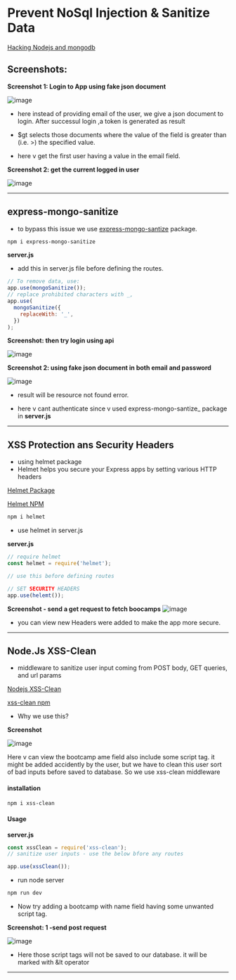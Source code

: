 # Prevent NoSql Injection & Sanitize Data

[Hacking Nodejs and mongodb](https://blog.websecurify.com/2014/08/hacking-nodejs-and-mongodb.html)

## Screenshots:

**Screenshot 1: Login to App using fake json document**

![image](./screenshots/security-1.png)

- here instead of providing email of the user, we give a json document to login. After successul login ,a token is generated as result

- \$gt selects those documents where the value of the field is greater than (i.e. >) the specified value.

- here v get the first user having a value in the email field.

**Screenshot 2: get the current logged in user**

![image](./screenshots/security-2.png)

---

## express-mongo-sanitize

- to bypass this issue we use [express-mongo-santize](https://www.npmjs.com/package/express-mongo-sanitize) package.

```bash
npm i express-mongo-sanitize
```

**server.js**

- add this in server.js file before defining the routes.

```javascript
// To remove data, use:
app.use(mongoSanitize());
// replace prohibited characters with _,
app.use(
  mongoSanitize({
    replaceWith: '_',
  })
);
```

**Screenshot: then try login using api**

![image](./screenshots/security-3.png)

**Screenshot 2: using fake json document in both email and password**

![image](./screenshots/security-5.png)

- result will be resource not found error.

- here v cant authenticate since v used express-mongo-santize\_ package in **server.js**

---

## XSS Protection ans Security Headers

- using helmet package
- Helmet helps you secure your Express apps by setting various HTTP headers

[Helmet Package](https://helmetjs.github.io/docs/)

[Helmet NPM](https://www.npmjs.com/package/helmet)

```bash
npm i helmet

```

- use helmet in server.js

**server.js**

```javascript
// require helmet
const helmet = require('helmet');

// use this before defining routes

// SET SECURITY HEADERS
app.use(helemt());
```

**Screenshot - send a get request to fetch boocamps**
![image](./screenshots/headers-1.png 'image')

- you can view new Headers were added to make the app more secure.

---

## Node.Js XSS-Clean

- middleware to sanitize user input coming from POST body, GET queries, and url params

[Nodejs XSS-Clean](https://github.com/jsonmaur/xss-clean)

[xss-clean npm](https://www.npmjs.com/package/xss-clean)

- Why we use this?

**Screenshot**

![image](./screenshots/clean.png 'image')

Here v can view the bootcamp ame field also include some script tag. it might be added accidently by the user, but we have to clean this user sort of bad inputs before saved to database.
So we use xss-clean middleware

#### installation

```bash
npm i xss-clean
```

#### Usage

**server.js**

```javascript
const xssClean = require('xss-clean');
// sanitize user inputs - use the below bfore any routes

app.use(xssClean());
```

- run node server

```bash
npm run dev
```

- Now try adding a bootcamp with name field having some unwanted script tag.

**Screenshot: 1 -send post request**

![image](./screenshots/clean-1.png 'image')

- Here those script tags will not be saved to our database. it will be marked with &lt operator

---
